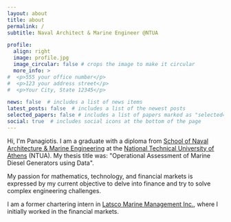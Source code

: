 ```yaml
---
layout: about
title: about
permalink: /
subtitle: Naval Architect & Marine Engineer @NTUA

profile:
  align: right
  image: profile.jpg
  image_circular: false # crops the image to make it circular
  more_info: >
#  <p>555 your office number</p>
#  <p>123 your address street</p>
#  <p>Your City, State 12345</p>

news: false  # includes a list of news items
latest_posts: false  # includes a list of the newest posts
selected_papers: false # includes a list of papers marked as "selected={true}"
social: true  # includes social icons at the bottom of the page
---
```


Hi, I'm Panagiotis. I am a graduate with a diploma from [School of Naval Architecture & Marine Engineering](http://www.naval.ntua.gr/) at the [National Technical University of Athens](https://www.ntua.gr/en/) (NTUA). My thesis title was: "Operational Assessment of Marine Diesel Generators using Data".

My passion for mathematics, technology, and financial markets is expressed by my current objective to delve into finance and try to solve complex engineering challenges.

I am a former chartering intern in [Latsco Marine Management Inc.](https://www.latsco.com/en), where I initially worked in the financial markets.